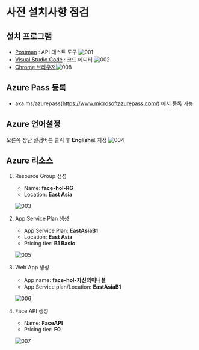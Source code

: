 # 사전 설치사항 점검
## 설치 프로그램
* [Postman](https://www.getpostman.com/apps) : API 테스트 도구
![001](./images/s_001.PNG)
* [Visual Studio Code](https://code.visualstudio.com/?wt.mc_id=DX_841432) : 코드 에디터
![002](./images/s_002.PNG)
* [Chrome 브라우저](https://www.google.co.kr/chrome/index.html)![008](./images/chrome.jpg)

## Azure Pass 등록
* aka.ms/azurepass(https://www.microsoftazurepass.com/) 에서 등록 가능 

## Azure 언어설정 
오른쪽 상단 설정버튼 클릭 후 **English**로 지정
![004](./images/s_004.PNG)

## Azure 리소스 
1. Resource Group 생성
    * Name: **face-hol-RG**
    * Location: **East Asia**

    ![003](./images/s_003.PNG)
2. App Service Plan 생성
    * App Service Plan: **EastAsiaB1**
    * Location: **East Asia** 
    * Pricing tier: **B1 Basic**

    ![005](./images/s_005.PNG)
3. Web App 생성 
    * App name: **face-hol-자신의이니셜**
    * App Service plan/Location: **EastAsiaB1**

    ![006](./images/s_006.PNG)
4. Face API 생성
    * Name: **FaceAPI**
    * Pricing tier: **F0**

    ![007](./images/s_007.PNG)

